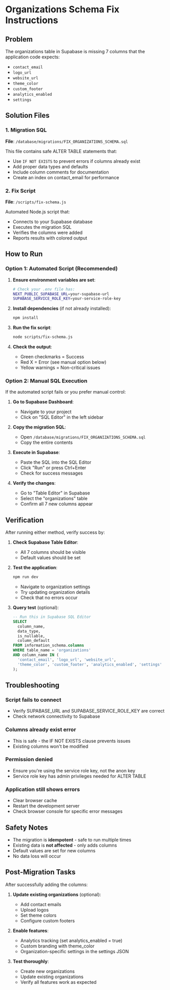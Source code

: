 # Organizations Schema Fix Instructions

## Problem
The organizations table in Supabase is missing 7 columns that the application code expects:
- `contact_email`
- `logo_url`
- `website_url`
- `theme_color`
- `custom_footer`
- `analytics_enabled`
- `settings`

## Solution Files

### 1. Migration SQL
**File**: `/database/migrations/FIX_ORGANIZATIONS_SCHEMA.sql`

This file contains safe ALTER TABLE statements that:
- Use `IF NOT EXISTS` to prevent errors if columns already exist
- Add proper data types and defaults
- Include column comments for documentation
- Create an index on contact_email for performance

### 2. Fix Script
**File**: `/scripts/fix-schema.js`

Automated Node.js script that:
- Connects to your Supabase database
- Executes the migration SQL
- Verifies the columns were added
- Reports results with colored output

## How to Run

### Option 1: Automated Script (Recommended)

1. **Ensure environment variables are set**:
   ```bash
   # Check your .env file has:
   NEXT_PUBLIC_SUPABASE_URL=your-supabase-url
   SUPABASE_SERVICE_ROLE_KEY=your-service-role-key
   ```

2. **Install dependencies** (if not already installed):
   ```bash
   npm install
   ```

3. **Run the fix script**:
   ```bash
   node scripts/fix-schema.js
   ```

4. **Check the output**:
   - Green checkmarks = Success
   - Red X = Error (see manual option below)
   - Yellow warnings = Non-critical issues

### Option 2: Manual SQL Execution

If the automated script fails or you prefer manual control:

1. **Go to Supabase Dashboard**:
   - Navigate to your project
   - Click on "SQL Editor" in the left sidebar

2. **Copy the migration SQL**:
   - Open `/database/migrations/FIX_ORGANIZATIONS_SCHEMA.sql`
   - Copy the entire contents

3. **Execute in Supabase**:
   - Paste the SQL into the SQL Editor
   - Click "Run" or press Ctrl+Enter
   - Check for success messages

4. **Verify the changes**:
   - Go to "Table Editor" in Supabase
   - Select the "organizations" table
   - Confirm all 7 new columns appear

## Verification

After running either method, verify success by:

1. **Check Supabase Table Editor**:
   - All 7 columns should be visible
   - Default values should be set

2. **Test the application**:
   ```bash
   npm run dev
   ```
   - Navigate to organization settings
   - Try updating organization details
   - Check that no errors occur

3. **Query test** (optional):
   ```sql
   -- Run this in Supabase SQL Editor
   SELECT
     column_name,
     data_type,
     is_nullable,
     column_default
   FROM information_schema.columns
   WHERE table_name = 'organizations'
   AND column_name IN (
     'contact_email', 'logo_url', 'website_url',
     'theme_color', 'custom_footer', 'analytics_enabled', 'settings'
   );
   ```

## Troubleshooting

### Script fails to connect
- Verify SUPABASE_URL and SUPABASE_SERVICE_ROLE_KEY are correct
- Check network connectivity to Supabase

### Columns already exist error
- This is safe - the IF NOT EXISTS clause prevents issues
- Existing columns won't be modified

### Permission denied
- Ensure you're using the service role key, not the anon key
- Service role key has admin privileges needed for ALTER TABLE

### Application still shows errors
- Clear browser cache
- Restart the development server
- Check browser console for specific error messages

## Safety Notes

- The migration is **idempotent** - safe to run multiple times
- Existing data is **not affected** - only adds columns
- Default values are set for new columns
- No data loss will occur

## Post-Migration Tasks

After successfully adding the columns:

1. **Update existing organizations** (optional):
   - Add contact emails
   - Upload logos
   - Set theme colors
   - Configure custom footers

2. **Enable features**:
   - Analytics tracking (set analytics_enabled = true)
   - Custom branding with theme_color
   - Organization-specific settings in the settings JSON

3. **Test thoroughly**:
   - Create new organizations
   - Update existing organizations
   - Verify all features work as expected